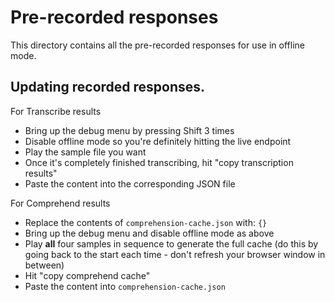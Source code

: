 # Pre-recorded responses

This directory contains all the pre-recorded responses for use in offline mode.

## Updating recorded responses.

For Transcribe results

- Bring up the debug menu by pressing Shift 3 times
- Disable offline mode so you're definitely hitting the live endpoint
- Play the sample file you want
- Once it's completely finished transcribing, hit "copy transcription results"
- Paste the content into the corresponding JSON file

For Comprehend results

- Replace the contents of `comprehension-cache.json` with: `{}`
- Bring up the debug menu and disable offline mode as above
- Play **all** four samples in sequence to generate the full cache (do this by going back to the start each time - don't refresh your browser window in between)
- Hit "copy comprehend cache"
- Paste the content into `comprehension-cache.json`
